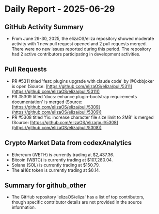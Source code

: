 # Daily Report - 2025-06-29

## GitHub Activity Summary
- From June 29-30, 2025, the elizaOS/eliza repository showed moderate activity with 1 new pull request opened and 2 pull requests merged. There were no new issues reported during this period. The repository had 2 active contributors participating in development activities.

## Pull Requests
- PR #5311 titled 'feat: plugins upgrade with claude code' by @0xbbjoker is open (Source: [https://github.com/elizaOS/eliza/pull/5311](https://github.com/elizaOS/eliza/pull/5311))
- PR #5309 titled 'docs: enhance plugin-bootstrap requirements documentation' is merged (Source: [https://github.com/elizaOS/eliza/pull/5309](https://github.com/elizaOS/eliza/pull/5309))
- PR #5308 titled 'fix: increase character file size limit to 2MB' is merged (Source: [https://github.com/elizaOS/eliza/pull/5308](https://github.com/elizaOS/eliza/pull/5308))

## Crypto Market Data from codexAnalytics
- Ethereum (WETH) is currently trading at $2,437.36.
- Bitcoin (WBTC) is currently trading at $107,280.04.
- Solana (SOL) is currently trading at $150.79.
- The ai16z token is currently trading at $0.14.

## Summary for github_other
- The GitHub repository 'elizaOS/eliza' has a list of top contributors, though specific contributor details are not provided in the source information.